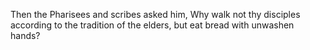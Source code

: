 Then the Pharisees and scribes asked him, Why walk not thy disciples according to the tradition of the elders, but eat bread with unwashen hands?
